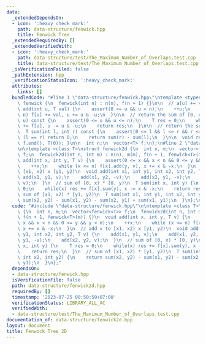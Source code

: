 ```yaml
---
data:
  _extendedDependsOn:
  - icon: ':heavy_check_mark:'
    path: data-structure/fenwick.hpp
    title: Fenwick Tree
  _extendedRequiredBy: []
  _extendedVerifiedWith:
  - icon: ':heavy_check_mark:'
    path: data-structure/test/The_Maximum_Number_of_Overlaps.test.cpp
    title: data-structure/test/The_Maximum_Number_of_Overlaps.test.cpp
  _isVerificationFailed: false
  _pathExtension: hpp
  _verificationStatusIcon: ':heavy_check_mark:'
  attributes:
    links: []
  bundledCode: "#line 1 \"data-structure/fenwick.hpp\"\ntemplate <typename T>\nstruct\
    \ fenwick {\n  fenwick(int n) : n(n), f(n + 1) {}\n\n  // a[u] += val\n  void\
    \ add(int u, T val) {\n    assert(0 <= u && u < n);\n    ++u;\n    while (u <=\
    \ n) f[u] += val, u += u & -u;\n  }\n\n  // return the sum of [0, u)\n  T sum(int\
    \ u) const {\n    assert(0 <= u && u <= n);\n    T res = 0;\n    while (u) res\
    \ += f[u], u -= u & -u;\n    return res;\n  }\n\n  // return the sum of [l, r)\n\
    \  T sum(int l, int r) const {\n    assert(0 <= l && l <= r && r <= n);\n    if\
    \ (l == r) return 0;\n    return sum(r) - sum(l);\n  }\n\n  void reset() { fill(f.begin(),\
    \ f.end(), T(0)); }\n\n  int n;\n  vector<T> f;\n};\n#line 2 \"data-structure/fenwick2d.hpp\"\
    \n\ntemplate <class T>\nstruct fenwick2d {\n  int n, m;\n  vector<fenwick<T>>\
    \ f;\n  fenwick2d(int n, int m) : n(n), m(m), f(n + 1, fenwick<T>(m)) {}\n  void\
    \ add(int x, int y, T v) {\n    assert(0 <= x && x < n && 0 <= y && y < m);\n\
    \    ++x;\n    while (x <= n) f[x].add(y, v), x += x & -x;\n  }\n  // add v to\
    \ [x1, x2) x [y1, y2)\n  void add(int x1, int y1, int x2, int y2, T v) {\n   \
    \ add(x1, y1, v);\n    add(x1, y2, -v);\n    add(x2, y1, -v);\n    add(x2, y2,\
    \ v);\n  }\n  // sum of [0, x) * [0, y)\n  T sum(int x, int y) {\n    T res =\
    \ 0;\n    while(x) res += f[x].sum(y), x -= x & -x;\n    return res;\n  }\n  //\
    \ sum of [x1, x2) * [y1, y2)\n  T sum(int x1, int y1, int x2, int y2) {\n    return\
    \ sum(x2, y2) - sum(x1, y2) - sum(x2, y1) + sum(x1, y1);\n  }\n};\n"
  code: "#include \"data-structure/fenwick.hpp\"\n\ntemplate <class T>\nstruct fenwick2d\
    \ {\n  int n, m;\n  vector<fenwick<T>> f;\n  fenwick2d(int n, int m) : n(n), m(m),\
    \ f(n + 1, fenwick<T>(m)) {}\n  void add(int x, int y, T v) {\n    assert(0 <=\
    \ x && x < n && 0 <= y && y < m);\n    ++x;\n    while (x <= n) f[x].add(y, v),\
    \ x += x & -x;\n  }\n  // add v to [x1, x2) x [y1, y2)\n  void add(int x1, int\
    \ y1, int x2, int y2, T v) {\n    add(x1, y1, v);\n    add(x1, y2, -v);\n    add(x2,\
    \ y1, -v);\n    add(x2, y2, v);\n  }\n  // sum of [0, x) * [0, y)\n  T sum(int\
    \ x, int y) {\n    T res = 0;\n    while(x) res += f[x].sum(y), x -= x & -x;\n\
    \    return res;\n  }\n  // sum of [x1, x2) * [y1, y2)\n  T sum(int x1, int y1,\
    \ int x2, int y2) {\n    return sum(x2, y2) - sum(x1, y2) - sum(x2, y1) + sum(x1,\
    \ y1);\n  }\n};"
  dependsOn:
  - data-structure/fenwick.hpp
  isVerificationFile: false
  path: data-structure/fenwick2d.hpp
  requiredBy: []
  timestamp: '2023-07-25 00:50:50+07:00'
  verificationStatus: LIBRARY_ALL_AC
  verifiedWith:
  - data-structure/test/The_Maximum_Number_of_Overlaps.test.cpp
documentation_of: data-structure/fenwick2d.hpp
layout: document
title: Fenwick Tree 2D
---
```

